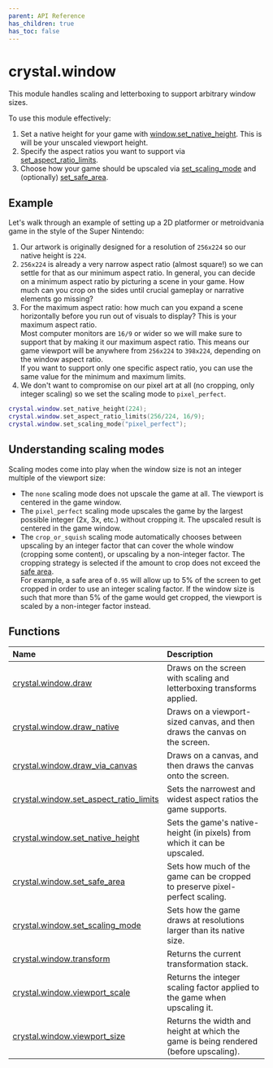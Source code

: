 ```yaml
---
parent: API Reference
has_children: true
has_toc: false
---
```


# crystal.window

This module handles scaling and letterboxing to support arbitrary window sizes.

To use this module effectively:

1. Set a native height for your game with [window.set_native_height](set_native_height). This is will be your unscaled viewport height.
2. Specify the aspect ratios you want to support via [set_aspect_ratio_limits](set_aspect_ratio_limits).
3. Choose how your game should be upscaled via [set_scaling_mode](set_scaling_mode) and (optionally) [set_safe_area](set_safe_area).

## Example

Let's walk through an example of setting up a 2D platformer or metroidvania game in the style of the Super Nintendo:

1. Our artwork is originally designed for a resolution of `256x224` so our native height is `224`.
2. `256x224` is already a very narrow aspect ratio (almost square!) so we can settle for that as our minimum aspect ratio. In general, you can decide on a minimum aspect ratio by picturing a scene in your game. How much can you crop on the sides until crucial gameplay or narrative elements go missing?
3. For the maximum aspect ratio: how much can you expand a scene horizontally before you run out of visuals to display? This is your maximum aspect ratio.  
   Most computer monitors are `16/9` or wider so we will make sure to support that by making it our maximum aspect ratio. This means our game viewport will be anywhere from `256x224` to `398x224`, depending on the window aspect ratio.  
   If you want to support only one specific aspect ratio, you can use the same value for the minimum and maximum limits.
4. We don't want to compromise on our pixel art at all (no cropping, only integer scaling) so we set the scaling mode to `pixel_perfect`.

```lua
crystal.window.set_native_height(224);
crystal.window.set_aspect_ratio_limits(256/224, 16/9);
crystal.window.set_scaling_mode("pixel_perfect");
```

## Understanding scaling modes

Scaling modes come into play when the window size is not an integer multiple of the viewport size:

- The `none` scaling mode does not upscale the game at all. The viewport is centered in the game window.
- The `pixel_perfect` scaling mode upscales the game by the largest possible integer (2x, 3x, etc.) without cropping it. The upscaled result is centered in the game window.
- The `crop_or_squish` scaling mode automatically chooses between upscaling by an integer factor that can cover the whole window (cropping some content), or upscaling by a non-integer factor. The cropping strategy is selected if the amount to crop does not exceed the [safe area](set_safe_area).  
  For example, a safe area of `0.95` will allow up to 5% of the screen to get cropped in order to use an integer scaling factor. If the window size is such that more than 5% of the game would get cropped, the viewport is scaled by a non-integer factor instead.

## Functions

| Name                                                              | Description                                                                          |
| :---------------------------------------------------------------- | :----------------------------------------------------------------------------------- |
| [crystal.window.draw](draw)                                       | Draws on the screen with scaling and letterboxing transforms applied.                |
| [crystal.window.draw_native](draw_native)                         | Draws on a viewport-sized canvas, and then draws the canvas on the screen.           |
| [crystal.window.draw_via_canvas](draw_via_canvas)                 | Draws on a canvas, and then draws the canvas onto the screen.                        |
| [crystal.window.set_aspect_ratio_limits](set_aspect_ratio_limits) | Sets the narrowest and widest aspect ratios the game supports.                       |
| [crystal.window.set_native_height](set_native_height)             | Sets the game's native-height (in pixels) from which it can be upscaled.             |
| [crystal.window.set_safe_area](set_safe_area)                     | Sets how much of the game can be cropped to preserve pixel-perfect scaling.          |
| [crystal.window.set_scaling_mode](set_scaling_mode)               | Sets how the game draws at resolutions larger than its native size.                  |
| [crystal.window.transform](transform)                             | Returns the current transformation stack.                                            |
| [crystal.window.viewport_scale](viewport_scale)                   | Returns the integer scaling factor applied to the game when upscaling it.            |
| [crystal.window.viewport_size](viewport_size)                     | Returns the width and height at which the game is being rendered (before upscaling). |
